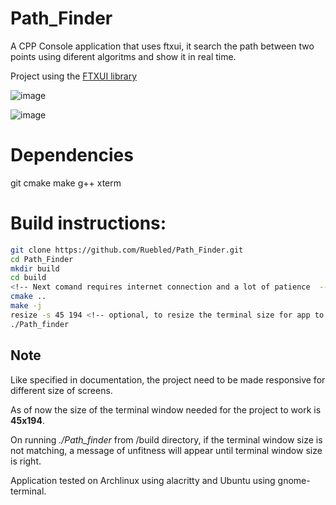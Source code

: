 # Path_Finder
A CPP Console application that uses ftxui, it search the path between two points using diferent algoritms and show it in real time.

Project using the [FTXUI library](https://github.com/ArthurSonzogni/ftxui)

![image](https://github.com/Ruebled/Path_Finder/assets/4759106/77a136b8-38f9-4802-9b4f-8858bb7d1e5a)

![image](https://github.com/Ruebled/Path_Finder/assets/4759106/9cb126c9-d2a8-4529-b1ba-621d1aba7666)


# Dependencies
git
cmake
make
g++
xterm <!-- for resize terminal command to work -->

# Build instructions:
~~~bash
git clone https://github.com/Ruebled/Path_Finder.git
cd Path_Finder
mkdir build
cd build
<!-- Next comand requires internet connection and a lot of patience  -->
cmake ..
make -j
resize -s 45 194 <!-- optional, to resize the terminal size for app to open the right way -->
./Path_finder
~~~

## Note
Like specified in documentation, the project need to be made responsive
for different size of screens.

As of now the size of the terminal window needed for the project to work is **45x194**.

On running *./Path_finder* from /build directory, if the terminal window size is 
not matching, a message of unfitness will appear until terminal window size is right.

Application tested on Archlinux using alacritty and Ubuntu using gnome-terminal.
